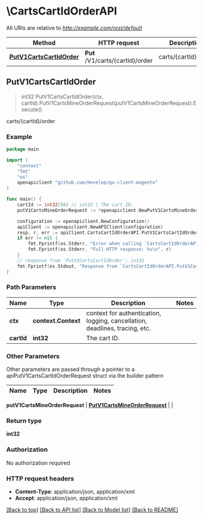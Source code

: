 # \CartsCartIdOrderAPI

All URIs are relative to *http://example.com/rest/default*

Method | HTTP request | Description
------------- | ------------- | -------------
[**PutV1CartsCartIdOrder**](CartsCartIdOrderAPI.md#PutV1CartsCartIdOrder) | **Put** /V1/carts/{cartId}/order | carts/{cartId}/order



## PutV1CartsCartIdOrder

> int32 PutV1CartsCartIdOrder(ctx, cartId).PutV1CartsMineOrderRequest(putV1CartsMineOrderRequest).Execute()

carts/{cartId}/order



### Example

```go
package main

import (
	"context"
	"fmt"
	"os"
	openapiclient "github.com/Hevelop/go-client-magento"
)

func main() {
	cartId := int32(56) // int32 | The cart ID.
	putV1CartsMineOrderRequest := *openapiclient.NewPutV1CartsMineOrderRequest() // PutV1CartsMineOrderRequest |  (optional)

	configuration := openapiclient.NewConfiguration()
	apiClient := openapiclient.NewAPIClient(configuration)
	resp, r, err := apiClient.CartsCartIdOrderAPI.PutV1CartsCartIdOrder(context.Background(), cartId).PutV1CartsMineOrderRequest(putV1CartsMineOrderRequest).Execute()
	if err != nil {
		fmt.Fprintf(os.Stderr, "Error when calling `CartsCartIdOrderAPI.PutV1CartsCartIdOrder``: %v\n", err)
		fmt.Fprintf(os.Stderr, "Full HTTP response: %v\n", r)
	}
	// response from `PutV1CartsCartIdOrder`: int32
	fmt.Fprintf(os.Stdout, "Response from `CartsCartIdOrderAPI.PutV1CartsCartIdOrder`: %v\n", resp)
}
```

### Path Parameters


Name | Type | Description  | Notes
------------- | ------------- | ------------- | -------------
**ctx** | **context.Context** | context for authentication, logging, cancellation, deadlines, tracing, etc.
**cartId** | **int32** | The cart ID. | 

### Other Parameters

Other parameters are passed through a pointer to a apiPutV1CartsCartIdOrderRequest struct via the builder pattern


Name | Type | Description  | Notes
------------- | ------------- | ------------- | -------------

 **putV1CartsMineOrderRequest** | [**PutV1CartsMineOrderRequest**](PutV1CartsMineOrderRequest.md) |  | 

### Return type

**int32**

### Authorization

No authorization required

### HTTP request headers

- **Content-Type**: application/json, application/xml
- **Accept**: application/json, application/xml

[[Back to top]](#) [[Back to API list]](../README.md#documentation-for-api-endpoints)
[[Back to Model list]](../README.md#documentation-for-models)
[[Back to README]](../README.md)

